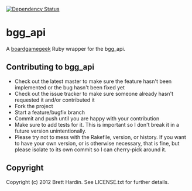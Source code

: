 [![Dependency Status](https://app.sourceninja.com/status/cf268d5e-0d37-4261-94cf-282785d82146.png)](https://app.sourceninja.com/products/cf268d5e-0d37-4261-94cf-282785d82146)

bgg_api
=======
A [boardgamegeek](http://boardgamegeek.com) Ruby wrapper for the bgg_api.

Contributing to bgg_api
----------------------- 

* Check out the latest master to make sure the feature hasn't been implemented or the bug hasn't been fixed yet
* Check out the issue tracker to make sure someone already hasn't requested it and/or contributed it
* Fork the project
* Start a feature/bugfix branch
* Commit and push until you are happy with your contribution
* Make sure to add tests for it. This is important so I don't break it in a future version unintentionally.
* Please try not to mess with the Rakefile, version, or history. If you want to have your own version, or is otherwise necessary, that is fine, but please isolate to its own commit so I can cherry-pick around it.

Copyright
---------

Copyright (c) 2012 Brett Hardin. See LICENSE.txt for further details.

